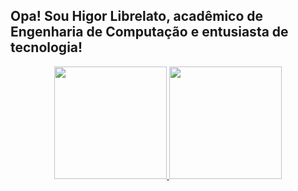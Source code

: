 ## Opa! Sou Higor Librelato, acadêmico de Engenharia de Computação e entusiasta de tecnologia!
<div align="center">
  <a href="https://github.com/HigorRL">
  <img height="180em" src="https://github-readme-stats.vercel.app/api?username=HigorRL&show_icons=true&theme=dracula&include_all_commits=true&count_private=true"/>
  <img height="180em" src="https://github-readme-stats.vercel.app/api/top-langs/?username=HigorRL&layout=compact&langs_count=7&theme=dracula"/>
</div>
